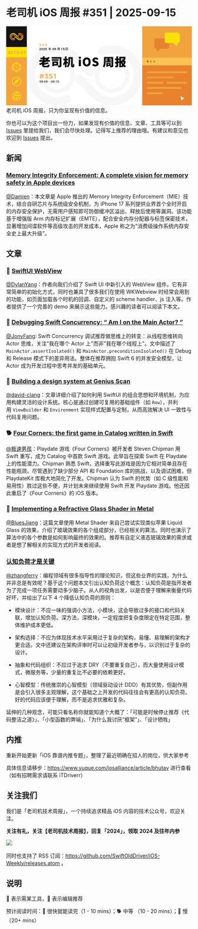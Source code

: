 # 老司机 iOS 周报 #351 | 2025-09-15

![ios-weekly](https://github.com/SwiftOldDriver/iOS-Weekly/blob/master/assets/weekly-header/351.jpg?raw=true)
老司机 iOS 周报，只为你呈现有价值的信息。

你也可以为这个项目出一份力，如果发现有价值的信息、文章、工具等可以到 [Issues](https://github.com/SwiftOldDriver/iOS-Weekly/issues) 里提给我们，我们会尽快处理。记得写上推荐的理由哦。有建议和意见也欢迎到 [Issues](https://github.com/SwiftOldDriver/iOS-Weekly/issues) 提出。

## 新闻

### [Memory Integrity Enforcement: A complete vision for memory safety in Apple devices](https://security.apple.com/blog/memory-integrity-enforcement/)

[@Damien](https://github.com/ZengyiMa)：本文章是 Apple 推出的 Memory Integrity Enforcement（MIE）技术，结合自研芯片与系统级安全机制，为 iPhone 17 系列提供业界首个全时开启的内存安全保护，无需用户感知即可防御缓冲区溢出、释放后使用等漏洞。该功能基于增强版 Arm 内存标记扩展（EMTE），配合安全内存分配器与标签保密技术，显著增加间谍软件等高级攻击的开发成本，Apple 称之为“消费级操作系统内存安全史上最大升级”。

## 文章

### 🐎 [SwiftUI WebView](https://troz.net/post/2025/swiftui-webview/)

[@DylanYang](https://github.com/Dylan19Yang)：作者向我们介绍了 Swift UI 中新引入的 WebView 组件。它有非常简单的初始化方式，同时也兼具了很多我们在使用 WKWebview 时经常会用到的功能，如页面加载各个时机的回调、自定义的 scheme handler、js 注入等。作者提供了一个完善的 demo 来展示这些能力。感兴趣的读者可以阅读下本文。

### 🐎 [Debugging Swift Concurrency: “ Am I on the Main Actor? ”](https://www.swiftyplace.com/blog/debugging-swift-concurrency)

[@JonyFang](https://github.com/JonyFang): Swift Concurrency 调试推荐做思维上的转变：从线程思维转向 Actor 思维，关注"我在哪个 Actor 上"而非"我在哪个线程上"。文中描述了 `MainActor.assertIsolated()` 和 `MainActor.preconditionIsolated()` 在 Debug 和 Release 模式下的差异用法。整体在推荐拥抱 Swift 6 的并发安全模型，让 Actor 成为开发过程中思考并发的基础单元。

### 🐎 [Building a design system at Genius Scan](https://www.swiftbysundell.com/articles/building-a-design-system-at-genius-scan/)

[@david-clang](https://github.com/david-clang)：文章详细介绍了如何利用 SwiftUI 的组合思想和环境机制，为应用构建灵活的设计系统。核心是通过创建可复用的基础组件（如 `Row`），并利用 `ViewBuilder` 和 `Environment` 实现样式配置与定制，从而高效解决 UI 一致性与代码复用问题。

### 🐕 [Four Corners: the first game in Catalog written in Swift](https://news.play.date/news/four-corners-swift/)

[@极速男孩](https://github.com/ztlyyznf001)：Playdate 游戏《Four Corners》被开发者 Steven Chipman 用 Swift 重写，成为 Catalog 中首款 Swift 游戏。此举旨在探索 Swift 在 Playdate 上的性能潜力。Chipman 熟悉 Swift，选择重写此游戏是因为它相对简单且存在性能瓶颈。尽管遇到了缺少部分 API 和 Foundation 库的挑战，以及调试困难，但 PlaydateKit 库极大地简化了开发。Chipman 认为 Swift 的优势（如 C 级性能和易用性）胜过这些不便，并计划未来继续使用 Swift 开发 Playdate 游戏。他还因此重启了《Four Corners》的 iOS 版本。

### 🐎 [Implementing a Refractive Glass Shader in Metal](https://medium.com/@victorbaro/implementing-a-refractive-glass-shader-in-metal-3f97974fbc24)

[@BluesJiang](https://github.com/BluesJiang)：这篇文章使用 Metal Shader 来自己尝试实现类似苹果 Liquid Glass 的效果，介绍了玻璃效果的各个组成部分，已经相关的算法。同时也演示了算法中的各个参数是如何影响最终的效果的。推荐有自定义液态玻璃效果的需求或者是想了解相关的实现方式的开发者阅读。

### [认知负荷才是关键](https://github.com/zakirullin/cognitive-load/blob/main/README.zh-cn.md)

[@zhangferry](zhangferry.com)：编程领域有很多指导性的理论知识，但这些业界的实践，为什么并非总是有效呢？基于这个问题本文引出认知负荷这个概念：认知负荷是指开发者为了完成一项任务需要动多少脑子。从人的视角出发，以是否便于理解来衡量代码好坏，并给出了以下 4 个降低认知负荷的原则：

* 模块设计：不应一味的强调小方法，小模块，这会导致过多的接口和代码关联，增加认知负荷。深方法，深模块，一定程度把复杂度限定在特定范围，整体维护成本更低。

* 架构选择：不应为体现技术水平采用过于复杂的架构，易懂、易理解的架构才更合适。文中还建议在架构评审时可以让初级开发者参与，以识别过于复杂的设计。

* 抽象和代码组织：不应过于追求 DRY（不要重复自己），而大量使用设计模式，微服务等，少量的重复比不必要的依赖更好。

* 心智模型：传统推崇的心智模型（领域驱动设计 DDD）有其优势，但副作用是会引入很多主观理解，这个基础之上开发的代码往往会有更高的认知负荷。好的代码应该便于理解，而不是追求优雅和复杂。

延伸的几种观念，可能只看名称你就能知道个大概了：「可能是时候停止推荐《代码整洁之道》」、「小型函数的弊端」、「为什么我讨厌“框架”」、「设计牺牲」

## 内推

重新开始更新「iOS 靠谱内推专题」，整理了最近明确在招人的岗位，供大家参考

具体信息请移步：https://www.yuque.com/iosalliance/article/bhutav 进行查看（如有招聘需求请联系 iTDriverr）

## 关注我们

我们是「老司机技术周报」，一个持续追求精品 iOS 内容的技术公众号，欢迎关注。

**关注有礼，关注【老司机技术周报】，回复「2024」，领取 2024 及往年内参**

![](https://github.com/SwiftOldDriver/iOS-Weekly/blob/master/assets/qrcode_for_wechat.jpg?raw=true)

同时也支持了 RSS 订阅：https://github.com/SwiftOldDriver/iOS-Weekly/releases.atom 。

## 说明

🚧 表示需某工具，🌟 表示编辑推荐

预计阅读时间：🐎 很快就能读完（1 - 10 mins）；🐕 中等 （10 - 20 mins）；🐢 慢（20+ mins）
